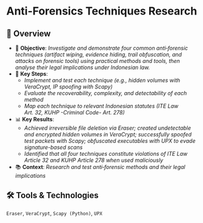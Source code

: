 # Anti-Forensics Techniques Research 

## 📖 **Overview**  
- 🎯 **Objective**: *Investigate and demonstrate four common anti‑forensic techniques (artifact wiping, evidence hiding, trail obfuscation, and attacks on forensic tools) using practical methods and tools, then analyse their legal implications under Indonesian law.*
- 📝 **Key Steps**:
  - *Implement and test each technique (e.g., hidden volumes with VeraCrypt, IP spoofing with Scapy)*
  - *Evaluate the recoverability, complexity, and detectability of each method*
  - *Map each technique to relevant Indonesian statutes (ITE Law Art. 32, KUHP -Criminal Code- Art. 278)*
- 📊 **Key Results**:
  -  *Achieved irreversible file deletion via Eraser; created undetectable and encrypted hidden volumes in VeraCrypt; successfully spoofed test packets with Scapy; obfuscated executables with UPX to evade signature-based scans*
  -  *Identified that all four techniques constitute violations of ITE Law Article 32 and KUHP Article 278 when used maliciously*
- 📚 **Context**: *Research and test anti‑forensic methods and their legal implications* 


## 🛠️ **Tools & Technologies**  
`Eraser`, `VeraCrypt`, `Scapy (Python)`, `UPX`
